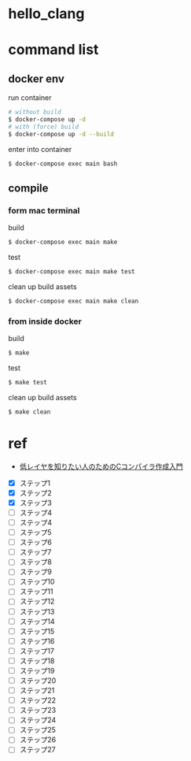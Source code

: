 # hello_clang

# command list
## docker env
run container

```bash
# without build
$ docker-compose up -d
# with (force) build
$ docker-compose up -d --build
```

enter into container

```bash
$ docker-compose exec main bash
```

## compile
### form mac terminal
build
```bash
$ docker-compose exec main make
```

test
```bash
$ docker-compose exec main make test
```

clean up build assets
```bash
$ docker-compose exec main make clean
```

### from inside docker
build
```bash
$ make
```

test
```bash
$ make test
```

clean up build assets
```bash
$ make clean
```

# ref
- [低レイヤを知りたい人のためのCコンパイラ作成入門](https://www.sigbus.info/compilerbook/)

- [x] ステップ1
- [x] ステップ2
- [x] ステップ3
- [ ] ステップ4
- [ ] ステップ4
- [ ] ステップ5
- [ ] ステップ6
- [ ] ステップ7
- [ ] ステップ8
- [ ] ステップ9
- [ ] ステップ10
- [ ] ステップ11
- [ ] ステップ12
- [ ] ステップ13
- [ ] ステップ14
- [ ] ステップ15
- [ ] ステップ16
- [ ] ステップ17
- [ ] ステップ18
- [ ] ステップ19
- [ ] ステップ20
- [ ] ステップ21
- [ ] ステップ22
- [ ] ステップ23
- [ ] ステップ24
- [ ] ステップ25
- [ ] ステップ26
- [ ] ステップ27

